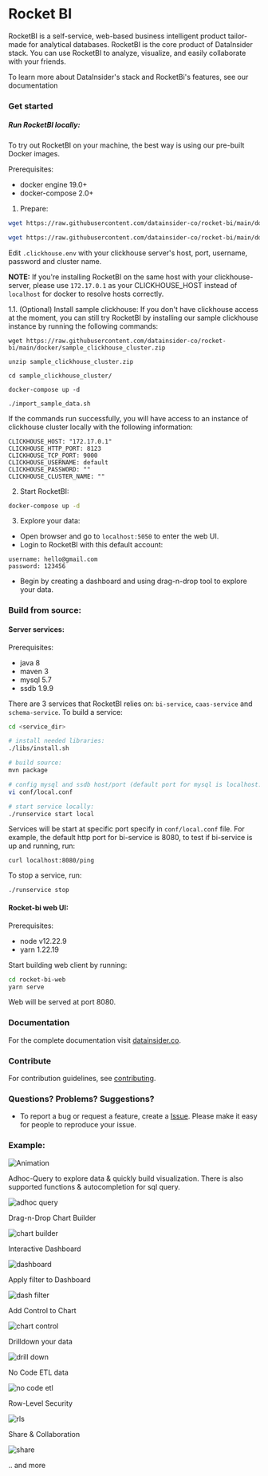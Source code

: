 # Rocket BI

RocketBI is a self-service, web-based business intelligent product tailor-made for analytical databases. RocketBI is the core product of DataInsider
stack.
You can use RocketBI to analyze, visualize, and easily collaborate with your friends.

To learn more about DataInsider's stack and RocketBi's features, see our documentation

### Get started

##### Run RocketBI locally:

To try out RocketBI on your machine, the best way is using our pre-built Docker images.

Prerequisites:
- docker engine 19.0+
- docker-compose 2.0+

1. Prepare:

```bash
wget https://raw.githubusercontent.com/datainsider-co/rocket-bi/main/docker/docker-compose.yml

wget https://raw.githubusercontent.com/datainsider-co/rocket-bi/main/docker/.clickhouse.env
```

Edit `.clickhouse.env` with your clickhouse server's host, port, username, password and cluster name.

**NOTE:** If you're installing RocketBI on the same host with your clickhouse-server, please use `172.17.0.1` as  your CLICKHOUSE_HOST instead of `localhost` for docker to resolve hosts correctly.

1.1. (Optional) Install sample clickhouse:
If you don't have clickhouse access at the moment, you can still try RocketBI by installing our sample clickhouse instance by running the following commands:
```
wget https://raw.githubusercontent.com/datainsider-co/rocket-bi/main/docker/sample_clickhouse_cluster.zip

unzip sample_clickhouse_cluster.zip

cd sample_clickhouse_cluster/

docker-compose up -d

./import_sample_data.sh

```

If the commands run successfully, you will have access to an instance of clickhouse cluster locally with the following information:
```
CLICKHOUSE_HOST: "172.17.0.1"
CLICKHOUSE_HTTP_PORT: 8123
CLICKHOUSE_TCP_PORT: 9000
CLICKHOUSE_USERNAME: default
CLICKHOUSE_PASSWORD: ""
CLICKHOUSE_CLUSTER_NAME: ""
```


2. Start RocketBI:

```bash
docker-compose up -d
```

3. Explore your data:

- Open browser and go to `localhost:5050` to enter the web UI.
- Login to RocketBI with this default account:

```
username: hello@gmail.com
password: 123456
```

- Begin by creating a dashboard and using drag-n-drop tool to explore your data.

### Build from source:

#### Server services:

Prerequisites:

- java 8
- maven 3
- mysql 5.7
- ssdb 1.9.9

There are 3 services that RocketBI relies on: `bi-service`, `caas-service` and `schema-service`.
To build a service:

```bash
cd <service_dir>

# install needed libraries:
./libs/install.sh

# build source:
mvn package

# config mysql and ssdb host/port (default port for mysql is localhost:3306 and for ssdb is localhost:8888):
vi conf/local.conf

# start service locally:
./runservice start local
```

Services will be start at specific port specify in `conf/local.conf` file. For example, the default http port for bi-service is 8080, to test if
bi-service is up and running, run:

```
curl localhost:8080/ping
```

To stop a service, run:

```
./runservice stop
```

#### Rocket-bi web UI:

Prerequisites:

- node v12.22.9
- yarn 1.22.19

Start building web client by running:

```bash
cd rocket-bi-web
yarn serve
```

Web will be served at port 8080.

### Documentation

For the complete documentation visit [datainsider.co](https://docs.datainsider.co/).

### Contribute

For contribution guidelines, see [contributing](/contributing.md).

### Questions? Problems? Suggestions?

* To report a bug or request a feature, create a
  [Issue](https://github.com/datainsider-co/rocket-bi/issues/new). Please make it easy for people to reproduce your issue.
  
### Example: 

![Animation](https://user-images.githubusercontent.com/19279051/194230899-e9911c22-93a8-465f-ab2d-09d59c0095e9.gif)


Adhoc-Query to explore data & quickly build visualization. There is also supported functions & autocompletion for sql query. 

![adhoc query](https://user-images.githubusercontent.com/19279051/193552439-9bc97cc4-d599-4a82-835d-c958932296eb.jpg)


Drag-n-Drop Chart Builder 

![chart builder](https://user-images.githubusercontent.com/19279051/193552493-290051b8-0056-449a-aa8f-6dcf639892e4.jpg)


Interactive Dashboard

![dashboard](https://user-images.githubusercontent.com/19279051/193552728-758d5501-e36e-424b-9232-7a2ab8a6f340.jpg)


Apply filter to Dashboard

![dash filter](https://user-images.githubusercontent.com/19279051/193552790-e0491b21-c57e-42e7-83d8-28db01f1b6bc.jpg)


Add Control to Chart

![chart control](https://user-images.githubusercontent.com/19279051/193552863-9e189c20-512b-4c86-bf17-795c85877ef9.jpg)


Drilldown your data 

![drill down](https://user-images.githubusercontent.com/19279051/193552519-221865d5-2adb-4624-8bd1-ac8c72d7cffd.jpg)


No Code ETL data

![no code etl](https://user-images.githubusercontent.com/19279051/193552548-93816afc-9fba-4549-931b-5b097604652a.jpg)


Row-Level Security

![rls](https://user-images.githubusercontent.com/19279051/193552945-6fd9175f-08a6-405f-a358-dcfa87957998.jpg)


Share & Collaboration 

![share](https://user-images.githubusercontent.com/19279051/193552578-59c9f5a6-095d-405f-832e-5b7133bc0d2e.jpg)


.. and more 
